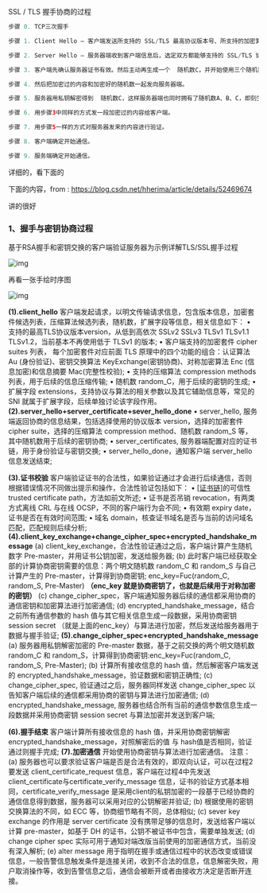   SSL / TLS 握手协商的过程



```java
步骤 0. TCP三次握手

步骤 1. Client Hello – 客户端发送所支持的 SSL/TLS 最高协议版本号、所支持的加密算法集合及压缩方法集合和   随机数A   等信息给服务器端。 

步骤 2. Server Hello – 服务器端收到客户端信息后，选定双方都能够支持的 SSL/TLS 协议版本和加密方法及压缩方法、 随机数B   和服务器证书返回给客户端。

步骤 3. 客户端先确认服务器证书有效。然后主动再生成一个  随机数C，并开始使用三个随机数：A、B、C 来生成秘钥，这个生成秘钥的算法是客户端跟服务器端共享的，因为之前协商的时候已经确定了算法了（在步骤 2中，服务器告诉了客户端要使用什么加密算法了），生成秘钥后就可以加密一段内容，试着跟服务区通信了，这个内容是经过先散列（Hash），散列后将原内容和散列集一起用刚才的密钥加密；接着用服务器端证书中的公钥对随机数C加密。 

步骤 4. 然后把加密过的内容和加密好的随机数一起发向服务器端。

步骤 5. 服务器用私钥解密得到  随机数C，这样服务器端也同时拥有了随机数A、B、C，即刻生成密钥，再用密钥对加密的内容进行解密，然后解开后对其中的明文内容进行散列（Hash），与客户端发过来的散列值进行比较，如果相等，说明就是客户端发过来的，通信成功。

步骤 6. 用步骤3中同样的方式发一段加密过的内容给客户端。

步骤 7. 用步骤5一样的方式对服务器发来的内容进行验证。

步骤 8. 客户端确定开始通信。

步骤 9. 服务端确定开始通信。
```









详细的，看下面的

下面的内容，from : https://blog.csdn.net/hherima/article/details/52469674

讲的很好

### 1、握手与密钥协商过程

基于RSA握手和密钥交换的客户端验证服务器为示例详解TLS/SSL握手过程

 

![img](https://img-blog.csdn.net/20160908113751341)

再看一张手绘时序图

![img](https://img-blog.csdn.net/20160908134036615?watermark/2/text/aHR0cDovL2Jsb2cuY3Nkbi5uZXQv/font/5a6L5L2T/fontsize/400/fill/I0JBQkFCMA==/dissolve/70/gravity/Center)

**(1).client_hello**
  客户端发起请求，以明文传输请求信息，包含版本信息，加密套件候选列表，压缩算法候选列表，随机数，扩展字段等信息，相关信息如下：
  • 支持的最高TLS协议版本version，从低到高依次 SSLv2 SSLv3 TLSv1 TLSv1.1 TLSv1.2，当前基本不再使用低于 TLSv1 的版本;
  • 客户端支持的加密套件 cipher suites 列表， 每个加密套件对应前面 TLS 原理中的四个功能的组合：认证算法 Au (身份验证)、密钥交换算法 KeyExchange(密钥协商)、对称加密算法 Enc (信息加密)和信息摘要 Mac(完整性校验);
  • 支持的压缩算法 compression methods 列表，用于后续的信息压缩传输;
  • 随机数 random_C，用于后续的密钥的生成;
  • 扩展字段 extensions，支持协议与算法的相关参数以及其它辅助信息等，常见的 SNI 就属于扩展字段，后续单独讨论该字段作用。
**(2).server_hello+server_certificate+sever_hello_done**
  • server_hello, 服务端返回协商的信息结果，包括选择使用的协议版本 version，选择的加密套件 cipher suite，选择的压缩算法 compression method、随机数 random_S 等，其中随机数用于后续的密钥协商;
  • server_certificates, 服务器端配置对应的证书链，用于身份验证与密钥交换;
  • server_hello_done，通知客户端 server_hello 信息发送结束;

**(3).证书校验**
  客户端验证证书的合法性，如果验证通过才会进行后续通信，否则根据错误情况不同做出提示和操作，合法性验证包括如下：
  • [[证书链\]](http://blog.csdn.net/hherima/article/details/52469488)的可信性 trusted certificate path，方法如前文所述;
  • 证书是否吊销 revocation，有两类方式离线 CRL 与在线 OCSP，不同的客户端行为会不同;
  • 有效期 expiry date，证书是否在有效时间范围;
  • 域名 domain，核查证书域名是否与当前的访问域名匹配，匹配规则后续分析;
**(4).client_key_exchange+change_cipher_spec+encrypted_handshake_message**
  (a) client_key_exchange，合法性验证通过之后，客户端计算产生随机数字 Pre-master，并用证书公钥加密，发送给服务器;
  (b) 此时客户端已经获取全部的计算协商密钥需要的信息：两个明文随机数 random_C 和 random_S 与自己计算产生的 Pre-master，计算得到协商密钥;
  enc_key=Fuc(random_C, random_S, Pre-Master)   **（enc_key 就是协商密钥了，也就是后续用于对称加密的密钥）**
  (c) change_cipher_spec，客户端通知服务器后续的通信都采用协商的通信密钥和加密算法进行加密通信;
  (d) encrypted_handshake_message，结合之前所有通信参数的 hash 值与其它相关信息生成一段数据，采用协商密钥 session secret （就是上面的enc_key）与算法进行加密，然后发送给服务器用于数据与握手验证;
**(5).change_cipher_spec+encrypted_handshake_message**
  (a) 服务器用私钥解密加密的 Pre-master 数据，基于之前交换的两个明文随机数 random_C 和 random_S，计算得到协商密钥:enc_key=Fuc(random_C, random_S, Pre-Master);
  (b) 计算所有接收信息的 hash 值，然后解密客户端发送的 encrypted_handshake_message，验证数据和密钥正确性;
  (c) change_cipher_spec, 验证通过之后，服务器同样发送 change_cipher_spec 以告知客户端后续的通信都采用协商的密钥与算法进行加密通信;
  (d) encrypted_handshake_message, 服务器也结合所有当前的通信参数信息生成一段数据并采用协商密钥 session secret 与算法加密并发送到客户端;

**(6).握手结束**
  客户端计算所有接收信息的 hash 值，并采用协商密钥解密 encrypted_handshake_message，对照解密后的值 与  hash值是否相同，验证通过则握手完成;
**(7).加密通信**
  开始使用协商密钥与算法进行加密通信。
注意：
  (a) 服务器也可以要求验证客户端是否是合法有效的，即双向认证，可以在过程2要发送 client_certificate_request 信息，客户端在过程4中先发送 client_certificate与certificate_verify_message 信息，证书的验证方式基本相同，certificate_verify_message 是采用client的私钥加密的一段基于已经协商的通信信息得到数据，服务器可以采用对应的公钥解密并验证;
  (b) 根据使用的密钥交换算法的不同，如 ECC 等，协商细节略有不同，总体相似;
  (c) sever key exchange 的作用是 server certificate 没有携带足够的信息时，发送给客户端以计算 pre-master，如基于 DH 的证书，公钥不被证书中包含，需要单独发送;
  (d) change cipher spec 实际可用于通知对端改版当前使用的加密通信方式，当前没有深入解析;
  (e) alter message 用于指明在握手或通信过程中的状态改变或错误信息，一般告警信息触发条件是连接关闭，收到不合法的信息，信息解密失败，用户取消操作等，收到告警信息之后，通信会被断开或者由接收方决定是否断开连接。